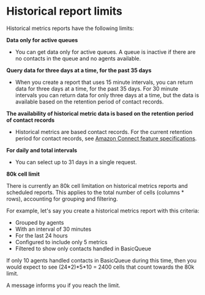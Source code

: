 # Historical report limits<a name="historical-reporting-limits"></a>

Historical metrics reports have the following limits:

**Data only for active queues**
+ You can get data only for active queues\. A queue is inactive if there are no contacts in the queue and no agents available\.

**Query data for three days at a time, for the past 35 days**
+ When you create a report that uses 15 minute intervals, you can return data for three days at a time, for the past 35 days\. For 30 minute intervals you can return data for only three days at a time, but the data is available based on the retention period of contact records\. 

**The availability of historical metric data is based on the retention period of contact records**
+ Historical metrics are based contact records\. For the current retention period for contact records, see [Amazon Connect feature specifications](feature-limits.md)\.

**For daily and total intervals**
+ You can select up to 31 days in a single request\.

**80k cell limit**

There is currently an 80k cell limitation on historical metrics reports and scheduled reports\. This applies to the total number of cells \(columns \* rows\), accounting for grouping and filtering\. 

For example, let's say you create a historical metrics report with this criteria: 
+ Grouped by agents
+ With an interval of 30 minutes
+ For the last 24 hours
+ Configured to include only 5 metrics
+ Filtered to show only contacts handled in BasicQueue

If only 10 agents handled contacts in BasicQueue during this time, then you would expect to see \(24\*2\)\*5\*10 = 2400 cells that count towards the 80k limit\.

A message informs you if you reach the limit\. 
